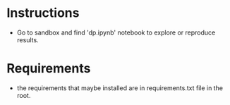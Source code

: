 # Instructions

- Go to sandbox and find 'dp.ipynb' notebook to explore or reproduce results.

# Requirements

- the requirements that maybe installed are in requirements.txt file in the root.  
